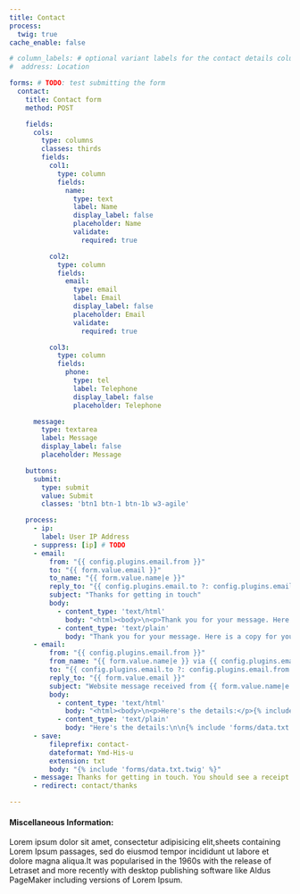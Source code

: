 ```yaml
---
title: Contact
process:
  twig: true
cache_enable: false

# column_labels: # optional variant labels for the contact details columns
#  address: Location

forms: # TODO: test submitting the form
  contact:
    title: Contact form
    method: POST

    fields:
      cols:
        type: columns
        classes: thirds
        fields:
          col1:
            type: column
            fields:
              name:
                type: text
                label: Name
                display_label: false
                placeholder: Name
                validate:
                  required: true

          col2:
            type: column
            fields:
              email:
                type: email
                label: Email
                display_label: false
                placeholder: Email
                validate:
                  required: true

          col3:
            type: column
            fields:
              phone:
                type: tel
                label: Telephone
                display_label: false
                placeholder: Telephone

      message:
        type: textarea
        label: Message
        display_label: false
        placeholder: Message

    buttons:
      submit:
        type: submit
        value: Submit
        classes: 'btn1 btn-1 btn-1b w3-agile'

    process:
      - ip:
        label: User IP Address
      - suppress: [ip] # TODO
      - email:
          from: "{{ config.plugins.email.from }}"
          to: "{{ form.value.email }}"
          to_name: "{{ form.value.name|e }}"
          reply_to: "{{ config.plugins.email.to ?: config.plugins.email.from }}"
          subject: "Thanks for getting in touch"
          body:
            - content_type: 'text/html'
              body: "<html><body>\n<p>Thank you for your message. Here is a copy for your records.</p>{% include 'forms/data.html.twig' with {'suppress': true} %}\n</body></html>"
            - content_type: 'text/plain'
              body: "Thank you for your message. Here is a copy for your records.\n\n{% include 'forms/data.txt.twig' %}"
      - email:
          from: "{{ config.plugins.email.from }}"
          from_name: "{{ form.value.name|e }} via {{ config.plugins.email.from_name}}"
          to: "{{ config.plugins.email.to ?: config.plugins.email.from }}"
          reply_to: "{{ form.value.email }}"
          subject: "Website message received from {{ form.value.name|e }}"
          body:
            - content_type: 'text/html'
              body: "<html><body>\n<p>Here's the details:</p>{% include 'forms/data.html.twig' with {'suppress': true} %}\n</body></html>"
            - content_type: 'text/plain'
              body: "Here's the details:\n\n{% include 'forms/data.txt.twig' %}"
      - save:
          fileprefix: contact-
          dateformat: Ymd-His-u
          extension: txt
          body: "{% include 'forms/data.txt.twig' %}"
      - message: Thanks for getting in touch. You should see a receipt in your inbox. I'll get back to you soon.
      - redirect: contact/thanks

---
```


#### Miscellaneous Information:

Lorem ipsum dolor sit amet, consectetur adipisicing elit,sheets containing Lorem Ipsum passages, sed do eiusmod tempor incididunt ut labore et dolore magna aliqua.It was popularised in the 1960s with the release of Letraset and more recently with desktop publishing software like Aldus PageMaker including versions of Lorem Ipsum.
